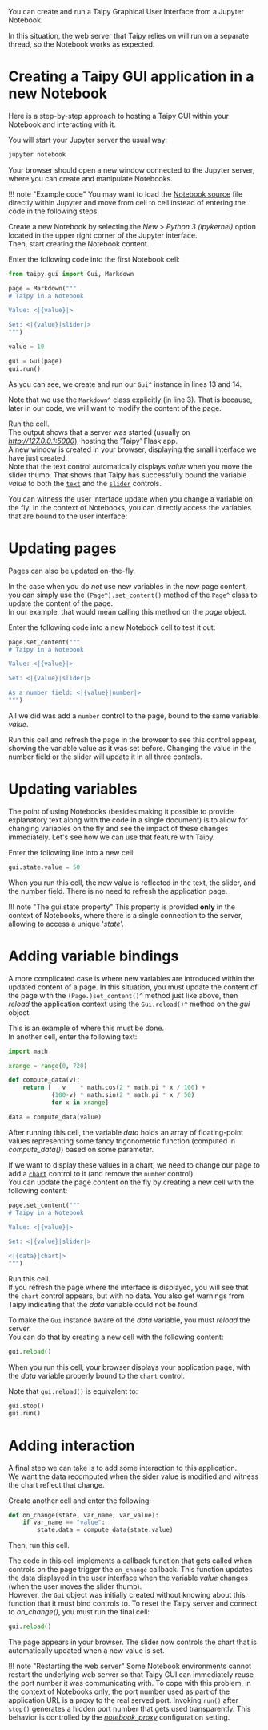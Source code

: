 You can create and run a Taipy Graphical User Interface from a Jupyter Notebook.

In this situation, the web server that Taipy relies on will run on a separate thread,
so the Notebook works as expected.

# Creating a Taipy GUI application in a new Notebook

Here is a step-by-step approach to hosting a Taipy GUI within your Notebook
and interacting with it.

You will start your Jupyter server the usual way:
```py
jupyter notebook
```
Your browser should open a new window connected to the Jupyter server, where you can create
and manipulate Notebooks.

!!! note "Example code"
    You may want to load the [Notebook source](../gui/gui_example.ipynb) file directly within
    Jupyter and move from cell to cell instead of entering the code in the following
    steps.

Create a new Notebook by selecting the *New* > *Python 3 (ipykernel)* option located
in the upper right corner of the Jupyter interface.<br/>
Then, start creating the Notebook content.

Enter the following code into the first Notebook cell:
```py title="Cell [1]" linenums="1"
from taipy.gui import Gui, Markdown

page = Markdown("""
# Taipy in a Notebook

Value: <|{value}|>

Set: <|{value}|slider|>
""")

value = 10

gui = Gui(page)
gui.run()
```

As you can see, we create and run our `Gui^` instance in lines 13 and 14.

Note that we use the `Markdown^` class explicitly (in line 3). That is because, later in our code,
we will want to modify the content of the page.

Run the cell.<br/>
The output shows that a server was started (usually on *http://127.0.0.1:5000*),
hosting the 'Taipy' Flask app.<br/>
A new window is created in your browser, displaying the small interface we have just created.<br/>
Note that the text control automatically displays *value* when you move the slider thumb. That
shows that Taipy has successfully bound the variable *value* to both the
[`text`](../../refmans/gui/viselements/generic/text.md) and the
[`slider`](../../refmans/gui/viselements/generic/slider.md) controls.

You can witness the user interface update when you change a variable on the fly. In the context of
Notebooks, you can directly access the variables that are bound to the user interface:

# Updating pages

Pages can also be updated on-the-fly.

In the case when you do *not* use new variables in the new page content, you can simply use the
`(Page^).set_content()` method of the `Page^` class to update the content of the page.<br/>
In our example, that would mean calling this method on the *page* object.

Enter the following code into a new Notebook cell to test it out:

```py title="Cell [2]"
page.set_content("""
# Taipy in a Notebook

Value: <|{value}|>

Set: <|{value}|slider|>

As a number field: <|{value}|number|>
""")
```

All we did was add a `number` control to the page, bound to the same variable *value*.

Run this cell and refresh the page in the browser to see this control appear, showing the variable
value as it was set before. Changing the value in the number field or the slider will update it in
all three controls.

# Updating variables

The point of using Notebooks (besides making it possible to provide explanatory text along with the
code in a single document) is to allow for changing variables on the fly and see the impact of
these changes immediately. Let's see how we can use that feature with Taipy.

Enter the following line into a new cell:
```py title="Cell [3]"
gui.state.value = 50
```
When you run this cell, the new value is reflected in the text, the slider, and the number field.
There is no need to refresh the application page.

!!! note "The gui.state property"
    This property is provided **only** in the context of Notebooks, where there is a single
    connection to the server, allowing to access a unique '*state*'.

# Adding variable bindings

A more complicated case is where new variables are introduced within the updated content of a page.
In this situation, you must update the content of the page with the `(Page.)set_content()^` method
just like above, then *reload* the application context using the `Gui.reload()^` method on the
*gui* object.

This is an example of where this must be done.<br>
In another cell, enter the following text:

```py title="Cell [4]"
import math

xrange = range(0, 720)

def compute_data(v):
    return [   v    * math.cos(2 * math.pi * x / 100) +
            (100-v) * math.sin(2 * math.pi * x / 50)
            for x in xrange]

data = compute_data(value)
```

After running this cell, the variable *data* holds an array of floating-point values representing
some fancy trigonometric function (computed in *compute_data()*) based on some parameter.

If we want to display these values in a chart, we need to change our page to add a
[`chart`](../../refmans/gui/viselements/generic/chart.md) control to it (and remove the
`number` control).<br/>
You can update the page content on the fly by creating a new cell with the following content:
```py title="Cell [5]"
page.set_content("""
# Taipy in a Notebook

Value: <|{value}|>

Set: <|{value}|slider|>

<|{data}|chart|>
""")
```

Run this cell.<br/>
If you refresh the page where the interface is displayed, you will see that the `chart` control
appears, but with no data. You also get warnings from Taipy indicating that the *data* variable
could not be found.

To make the `Gui` instance aware of the *data* variable, you must *reload* the server.<br/>
You can do that by creating a new cell with the following content:
```py title="Cell [6]"
gui.reload()
```
When you run this cell, your browser displays your application page, with the *data* variable
properly bound to the `chart` control.

Note that `gui.reload()` is equivalent to:
```py
gui.stop()
gui.run()
```

# Adding interaction

A final step we can take is to add some interaction to this application.<br/>
We want the data recomputed when the sider value is modified and witness the chart reflect that
change.

Create another cell and enter the following:

```py title="Cell [7]"
def on_change(state, var_name, var_value):
    if var_name == "value":
        state.data = compute_data(state.value)
```
Then, run this cell.

The code in this cell implements a callback function that gets called when controls on the page
trigger the `on_change` callback. This function updates the data displayed in the user
interface when the variable *value* changes (when the user moves the slider thumb).<br/>
However, the `Gui` object was initially created without knowing about this function that it must
bind controls to. To reset the Taipy server and connect to *on_change()*, you must run the final
cell:

```py title="Cell [8]"
gui.reload()
```

The page appears in your browser. The slider now controls the chart that is automatically updated
when a new value is set.

!!! note "Restarting the web server"
    Some Notebook environments cannot restart the underlying web server so that Taipy GUI
    can immediately reuse the port number it was communicating with. To cope with this problem, in
    the context of Notebooks only, the port number used as part of the application URL is a
    proxy to the real served port. Invoking `run()` after `stop()` generates a hidden port
    number that gets used transparently. This behavior is controlled by the
    [*notebook_proxy*](../advanced_features/configuration/gui-config.md#p-notebook_proxy) configuration setting.

